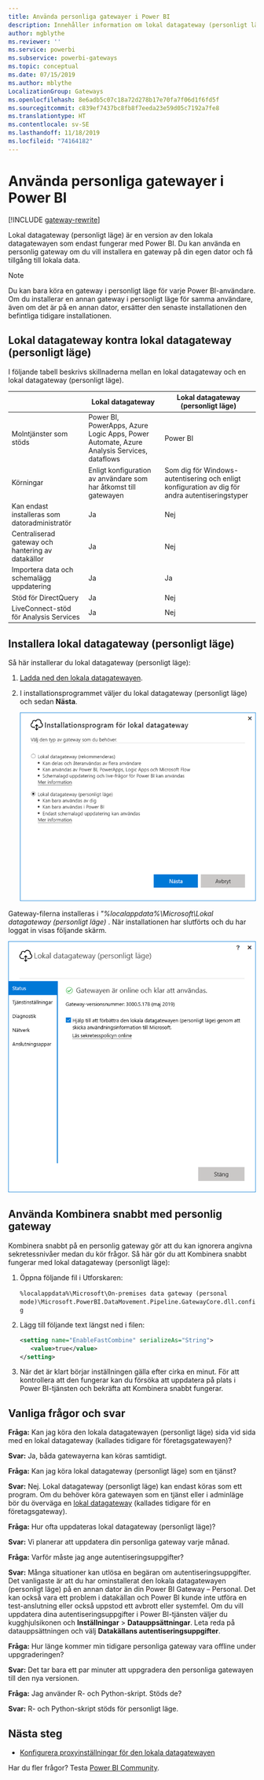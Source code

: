 ```yaml
---
title: Använda personliga gatewayer i Power BI
description: Innehåller information om lokal datagateway (personligt läge) för Power BI som enskilda personer kan använda för att ansluta till lokala data.
author: mgblythe
ms.reviewer: ''
ms.service: powerbi
ms.subservice: powerbi-gateways
ms.topic: conceptual
ms.date: 07/15/2019
ms.author: mblythe
LocalizationGroup: Gateways
ms.openlocfilehash: 8e6adb5c07c18a72d278b17e70fa7f06d1f6fd5f
ms.sourcegitcommit: c839ef7437bc8fb8f7eeda23e59d05c7192a7fe8
ms.translationtype: HT
ms.contentlocale: sv-SE
ms.lasthandoff: 11/18/2019
ms.locfileid: "74164182"
---
```

# <a name="use-personal-gateways-in-power-bi"></a>Använda personliga gatewayer i Power BI

[!INCLUDE [gateway-rewrite](includes/gateway-rewrite.md)]

Lokal datagateway (personligt läge) är en version av den lokala datagatewayen som endast fungerar med Power BI. Du kan använda en personlig gateway om du vill installera en gateway på din egen dator och få tillgång till lokala data.

> [!NOTE]
> Du kan bara köra en gateway i personligt läge för varje Power BI-användare. Om du installerar en annan gateway i personligt läge för samma användare, även om det är på en annan dator, ersätter den senaste installationen den befintliga tidigare installationen.

## <a name="on-premises-data-gateway-vs-on-premises-data-gateway-personal-mode"></a>Lokal datagateway kontra lokal datagateway (personligt läge)

I följande tabell beskrivs skillnaderna mellan en lokal datagateway och en lokal datagateway (personligt läge).

|   |Lokal datagateway | Lokal datagateway (personligt läge) |
| ---- | ---- | ---- |
|Molntjänster som stöds |Power BI, PowerApps, Azure Logic Apps, Power Automate, Azure Analysis Services, dataflows |Power BI |
|Körningar |Enligt konfiguration av användare som har åtkomst till gatewayen |Som dig för Windows-autentisering och enligt konfiguration av dig för andra autentiseringstyper |
|Kan endast installeras som datoradministratör |Ja |Nej |
|Centraliserad gateway och hantering av datakällor |Ja |Nej |
|Importera data och schemalägg uppdatering |Ja |Ja |
|Stöd för DirectQuery |Ja |Nej |
|LiveConnect-stöd för Analysis Services |Ja |Nej |

## <a name="install-the-on-premises-data-gateway-personal-mode"></a>Installera lokal datagateway (personligt läge)

Så här installerar du lokal datagateway (personligt läge):

1. [Ladda ned den lokala datagatewayen](https://go.microsoft.com/fwlink/?LinkId=820925&clcid=0x409).

2. I installationsprogrammet väljer du lokal datagateway (personligt läge) och sedan **Nästa**.

   ![Välja lokal datagateway (personligt läge)](media/service-gateway-personal-mode/personal-gateway-select.png)

Gateway-filerna installeras i _"%localappdata%\Microsoft\Lokal datagateway (personligt läge)_ . När installationen har slutförts och du har loggat in visas följande skärm.

![Lokal datagateway (personligt läge) lyckades](media/service-gateway-personal-mode/personal-gateway-complete.png)

## <a name="use-fast-combine-with-the-personal-gateway"></a>Använda Kombinera snabbt med personlig gateway

Kombinera snabbt på en personlig gateway gör att du kan ignorera angivna sekretessnivåer medan du kör frågor. Så här gör du att Kombinera snabbt fungerar med lokal datagateway (personligt läge):

1. Öppna följande fil i Utforskaren:

   `%localappdata%\Microsoft\On-premises data gateway (personal mode)\Microsoft.PowerBI.DataMovement.Pipeline.GatewayCore.dll.config`

2. Lägg till följande text längst ned i filen:

    ```xml
    <setting name="EnableFastCombine" serializeAs="String">
       <value>true</value>
    </setting>
    ```

3. När det är klart börjar inställningen gälla efter cirka en minut. För att kontrollera att den fungerar kan du försöka att uppdatera på plats i Power BI-tjänsten och bekräfta att Kombinera snabbt fungerar.

## <a name="frequently-asked-questions-faq"></a>Vanliga frågor och svar

**Fråga:** Kan jag köra den lokala datagatewayen (personligt läge) sida vid sida med en lokal datagateway (kallades tidigare för företagsgatewayen)?
  
**Svar:** Ja, båda gatewayerna kan köras samtidigt.

**Fråga:** Kan jag köra lokal datagateway (personligt läge) som en tjänst?
  
**Svar:** Nej. Lokal datagateway (personligt läge) kan endast köras som ett program. Om du behöver köra gatewayen som en tjänst eller i adminläge bör du överväga en [lokal datagateway](/data-integration/gateway/service-gateway-onprem) (kallades tidigare för en företagsgateway).

**Fråga:** Hur ofta uppdateras lokal datagateway (personligt läge)?
  
**Svar:** Vi planerar att uppdatera din personliga gateway varje månad.

**Fråga:** Varför måste jag ange autentiseringsuppgifter?
  
**Svar:** Många situationer kan utlösa en begäran om autentiseringsuppgifter. Det vanligaste är att du har ominstallerat den lokala datagatewayen (personligt läge) på en annan dator än din Power BI Gateway – Personal. Det kan också vara ett problem i datakällan och Power BI kunde inte utföra en test-anslutning eller också uppstod ett avbrott eller systemfel. Om du vill uppdatera dina autentiseringsuppgifter i Power BI-tjänsten väljer du kugghjulsikonen och **Inställningar** > **Datauppsättningar**. Leta reda på datauppsättningen och välj **Datakällans autentiseringsuppgifter**.

**Fråga:** Hur länge kommer min tidigare personliga gateway vara offline under uppgraderingen?
  
**Svar:** Det tar bara ett par minuter att uppgradera den personliga gatewayen till den nya versionen.

**Fråga:** Jag använder R- och Python-skript. Stöds de?
  
**Svar:** R- och Python-skript stöds för personligt läge.

## <a name="next-steps"></a>Nästa steg

* [Konfigurera proxyinställningar för den lokala datagatewayen](/data-integration/gateway/service-gateway-proxy)  

Har du fler frågor? Testa [Power BI Community](https://community.powerbi.com/).
